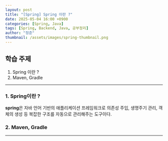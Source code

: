 ```yaml
---
layout: post
title: "[Spring] Spring 이란 ?"
date: 2025-05-04 16:00 +0900
categories: [Spring, Java]
tags: [Spring, Backend, Java, 공부정리]
author: "정준"
thumbnail: /assets/images/spring-thumbnail.png
---
```


## 학습 주제

1. Spring 이란 ?
2. Maven, Gradle

---

### 1. Spring이란 ?

**spring**은 자바 언어 기반의 애플리케이션 프레임워크로 의존성 주입, 생명주기 관리, 객체의 생성 등 복잡한 구조를 자동으로 관리해주는 도구이다.




### 2. Maven, Gradle


---





